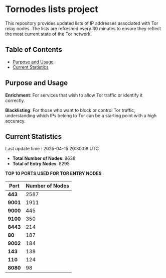 # Tornodes lists project

This repository provides updated lists of IP addresses associated with Tor relay nodes. The lists are refreshed every 30 minutes to ensure they reflect the most current state of the Tor network.

## Table of Contents

- [Purpose and Usage](#purpose-and-usage)
- [Current Statistics](#current-statistics)


## Purpose and Usage

**Enrichment**: For services that wish to allow Tor traffic or identify it correctly.

**Blacklisting**: For those who want to block or control Tor traffic, understanding which IPs belong to Tor can be a starting point with a high accuracy.

## Current Statistics

Last update time : 2025-04-15 20:30:08 UTC

- **Total Number of Nodes**: 9638
- **Total of Entry Nodes**: 8295

**TOP 10 PORTS USED FOR TOR ENTRY NODES**

| **Port** | **Number of Nodes** |
|------|-----------------|
| **443**   | 2587  |
| **9001**   | 1911  |
| **9000**   | 445  |
| **9100**   | 350  |
| **8443**   | 214  |
| **80**   | 187  |
| **9002**   | 184  |
| **143**   | 138  |
| **110**   | 124  |
| **8080**   | 98  |

